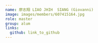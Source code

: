 ```yaml
---
name: 廖志翔 LIAO JHIH  SIANG (Giovanni) 
image: images/members/607415164.jpg 
role: master
group: alum
links:
  github: link_to_github 
---
```

